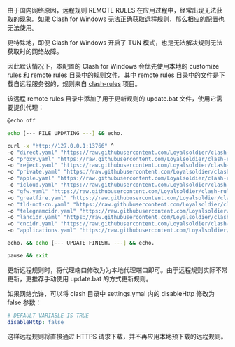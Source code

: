 由于国内网络原因，远程规则 REMOTE RULES 在应用过程中，经常出现无法获取的现象。如果 Clash for Windows 无法正确获取远程规则，那么相应的配置也无法使用。

更特殊地，即便 Clash for Windows 开启了 TUN 模式，也是无法解决规则无法获取时的网络故障。

因此默认情况下，本配置的 Clash for Windows 会优先使用本地的 customize rules 和 remote rules 目录中的规则文件。其中 remote rules 目录中的文件是下载自远程服务器的，规则来自 [clash-rules](https://github.com/Loyalsoldier/clash-rules) 项目。

该远程 remote rules 目录中添加了用于更新规则的 update.bat 文件，使用它需要提供代理：

```bash
@echo off

echo [--- FILE UPDATING ---] && echo.

curl -x "http://127.0.0.1:13766" ^
-o "direct.yaml" "https://raw.githubusercontent.com/Loyalsoldier/clash-rules/release/direct.txt" ^
-o "proxy.yaml" "https://raw.githubusercontent.com/Loyalsoldier/clash-rules/release/proxy.txt" ^
-o "reject.yaml" "https://raw.githubusercontent.com/Loyalsoldier/clash-rules/release/reject.txt" ^
-o "private.yaml" "https://raw.githubusercontent.com/Loyalsoldier/clash-rules/release/private.txt" ^
-o "apple.yaml" "https://raw.githubusercontent.com/Loyalsoldier/clash-rules/release/apple.txt" ^
-o "icloud.yaml" "https://raw.githubusercontent.com/Loyalsoldier/clash-rules/release/icloud.txt" ^
-o "gfw.yaml" "https://raw.githubusercontent.com/Loyalsoldier/clash-rules/release/gfw.txt" ^
-o "greatfire.yaml" "https://raw.githubusercontent.com/Loyalsoldier/clash-rules/release/greatfire.txt" ^
-o "tld-not-cn.yaml" "https://raw.githubusercontent.com/Loyalsoldier/clash-rules/release/tld-not-cn.txt" ^
-o "telegramcidr.yaml" "https://raw.githubusercontent.com/Loyalsoldier/clash-rules/release/telegramcidr.txt" ^
-o "lancidr.yaml" "https://raw.githubusercontent.com/Loyalsoldier/clash-rules/release/lancidr.txt" ^
-o "cncidr.yaml" "https://raw.githubusercontent.com/Loyalsoldier/clash-rules/release/cncidr.txt" ^
-o "applications.yaml" "https://raw.githubusercontent.com/Loyalsoldier/clash-rules/release/applications.txt"

echo. && echo [--- UPDATE FINISH. ---] && echo.

pause && exit
```

更新远程规则时，将代理端口修改为为本地代理端口即可。由于远程规则实际不常更新，更推荐手动使用 update.bat 的方式更新规则。

如果网络允许，可以将 clash 目录中 settings.ymal 内的 disableHttp 修改为 false 参数：

```yaml
# DEFAULT VARIABLE IS TRUE
disableHttp: false
```

这样远程规则将直接通过 HTTPS 请求下载，并不再应用本地预下载的远程规则。